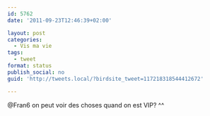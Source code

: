 ```yaml
---
id: 5762
date: '2011-09-23T12:46:39+02:00'

layout: post
categories:
  - Vis ma vie
tags:
  - tweet
format: status
publish_social: no
guid: 'http://tweets.local/?birdsite_tweet=117218318544412672'

---
```


@Fran6 on peut voir des choses quand on est VIP? ^^